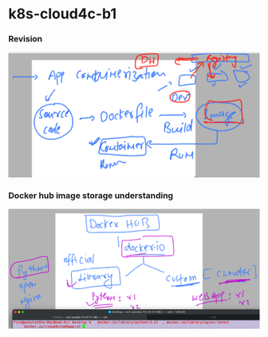 # k8s-cloud4c-b1

### Revision 

<img src="rev.png">

### Docker hub image storage understanding 

<img src="dh.png">

